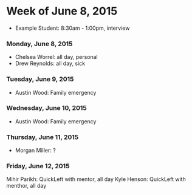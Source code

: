 # Week of June 8, 2015

* Example Student: 8:30am - 1:00pm, interview

### Monday, June 8, 2015

* Chelsea Worrel: all day, personal
* Drew Reynolds: all day, sick

### Tuesday, June 9, 2015

* Austin Wood: Family emergency

### Wednesday, June 10, 2015

* Austin Wood: Family emergency

### Thursday, June 11, 2015

* Morgan Miller: ?

### Friday, June 12, 2015
Mihir Parikh: QuickLeft with mentor, all day
Kyle Henson: QuickLeft with menthor, all day
